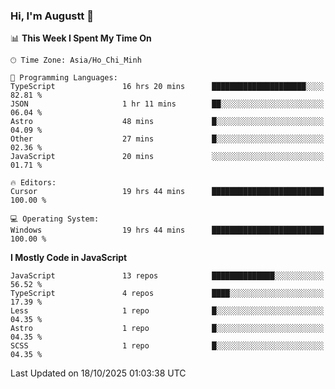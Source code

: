 ### Hi, I'm Augustt 👋

<!--START_SECTION:waka-->
📊 **This Week I Spent My Time On** 

```text
🕑︎ Time Zone: Asia/Ho_Chi_Minh

💬 Programming Languages: 
TypeScript               16 hrs 20 mins      █████████████████████░░░░   82.81 % 
JSON                     1 hr 11 mins        ██░░░░░░░░░░░░░░░░░░░░░░░   06.04 % 
Astro                    48 mins             █░░░░░░░░░░░░░░░░░░░░░░░░   04.09 % 
Other                    27 mins             █░░░░░░░░░░░░░░░░░░░░░░░░   02.36 % 
JavaScript               20 mins             ░░░░░░░░░░░░░░░░░░░░░░░░░   01.71 % 

🔥 Editors: 
Cursor                   19 hrs 44 mins      █████████████████████████   100.00 % 

💻 Operating System: 
Windows                  19 hrs 44 mins      █████████████████████████   100.00 % 
```

**I Mostly Code in JavaScript** 

```text
JavaScript               13 repos            ██████████████░░░░░░░░░░░   56.52 % 
TypeScript               4 repos             ████░░░░░░░░░░░░░░░░░░░░░   17.39 % 
Less                     1 repo              █░░░░░░░░░░░░░░░░░░░░░░░░   04.35 % 
Astro                    1 repo              █░░░░░░░░░░░░░░░░░░░░░░░░   04.35 % 
SCSS                     1 repo              █░░░░░░░░░░░░░░░░░░░░░░░░   04.35 % 
```




 Last Updated on 18/10/2025 01:03:38 UTC
<!--END_SECTION:waka-->
